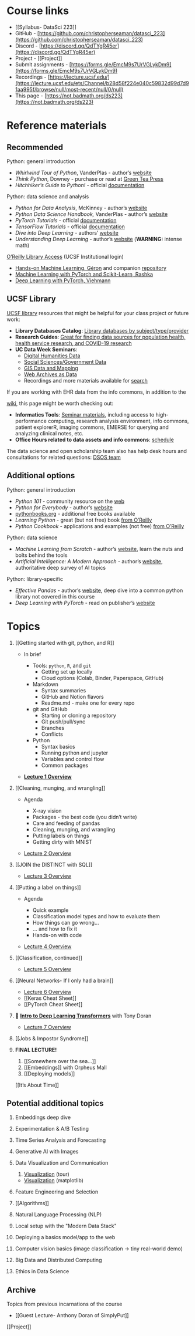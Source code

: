 # Course links

- [[Syllabus- DataSci 223]]
- GitHub - [https://github.com/christopherseaman/datasci_223](https://github.com/christopherseaman/datasci_223)
- Discord - [https://discord.gg/QdTYgR45er](https://discord.gg/QdTYgR45er)
- Project - [[Project]]
- Submit assignments - [https://forms.gle/EmcM9s7UrVGLykDm9](https://forms.gle/EmcM9s7UrVGLykDm9)
- Recordings - [https://lecture.ucsf.edu/](https://lecture.ucsf.edu/ets/Channel/b28d58f224e040c59832d99d7d91aa995f/browse/null/most-recent/null/0/null)
- This page - [https://not.badmath.org/ds223](https://not.badmath.org/ds223)

# Reference materials

## Recommended

Python: general introduction

- _Whirlwind Tour of Python_, VanderPlas - author’s [website](https://jakevdp.github.io/WhirlwindTourOfPython/)
- _Think Python_, Downey - purchase or read at [Green Tea Press](https://greenteapress.com/wp/think-python/)
- _Hitchhiker’s Guide to Python!_ - official [documentation](https://docs.python-guide.org/)

Python: data science and analysis

- _Python for Data Analysis_, McKinney - author’s [website](https://wesmckinney.com/book/)
- _Python Data Science Handbook,_ VanderPlas - author’s [website](https://jakevdp.github.io/PythonDataScienceHandbook/)
- _PyTorch Tutorials_ - official [documentation](https://pytorch.org/tutorials/beginner/deep_learning_60min_blitz.html)
- _TensorFlow Tutorials_ - official [documentation](https://www.tensorflow.org/tutorials)
- _Dive into Deep Learning -_ authors’ [website](https://d2l.ai)
- _Understanding Deep Learning_ - author’s [website](https://udlbook.github.io/udlbook/) (**WARNING:** intense math)

[O’Reilly Library Access](https://www.oreilly.com/library-access/) (UCSF Institutional login)

- [Hands-on Machine Learning, Géron](https://learning.oreilly.com/library/view/hands-on-machine-learning/9781098125967/) and companion [repository](https://github.com/ageron/handson-ml3)
- [Machine Learning with PyTorch and Scikit-Learn, Rashka](https://learning.oreilly.com/library/view/machine-learning-with/9781801819312/)
- [Deep Learning with PyTorch, Viehmann](https://learning.oreilly.com/library/view/deep-learning-with/9781617295263/)

## UCSF Library

[UCSF library](https://www.library.ucsf.edu/) resources that might be helpful for your class project or future work:

- **Library Databases Catalog**: [Library databases by subject/type/provider](https://guides.ucsf.edu/az.php)
- **Research Guides**: [Great for finding data sources for population health, health service research, and COVID-19 research](https://guides.ucsf.edu/)
- **UC Data Week Seminars**:
    - [Digital Humanities Data](https://docs.google.com/presentation/d/1vYqIOm0YLVvosmKTDMmTeEDijmbkRE6OIqD0bishPo0/edit#slide=id.gbc0c25baf6_0_1997)
    - [Social Sciences/Government Data](https://docs.google.com/presentation/d/17uks6NcY-5kJWYKl0sd5pITd4caZp4vSes7HjwFiCWk/edit#slide=id.p1)
    - [GIS Data and Mapping](https://docs.google.com/presentation/d/1doAGDZyUVFrHGkGUf9o0A13UflLGYt-7s-DLQpVzwz0/edit#slide=id.p)
    - [Web Archives as Data](https://docs.google.com/presentation/d/1VW6vpZWEiKu7O55pWAAbafXYvrJ82_0EDsg-pnsWrE8/edit#slide=id.p)
    - Recordings and more materials available for [search](https://uc-love-data-week.github.io/search)

If you are working with EHR data from the info commons, in addition to the

[wiki](https://wiki.library.ucsf.edu/display/IC/UCSF+Information+Commons+Wiki), this page might be worth checking out:

- **Informatics Tools**: [Seminar materials](https://courses.ucsf.edu/course/view.php?id=7912#section-6), including access to high-performance computing, research analysis environment, info commons, patient explorerR, imaging commons, EMERSE for querying and analyzing clinical notes, etc.
- **Office Hours related to data assets and info commons**: [schedule](https://wiki.library.ucsf.edu/display/IC/Support#Support-OfficeHours)

The data science and open scholarship team also has help desk hours and consultations for related questions: [DSOS team](https://www.library.ucsf.edu/ask-an-expert/data-science/)

## Additional options

Python: general introduction

- _Python 101_ - community resource on the [web](https://python101.pythonlibrary.org/)
- _Python for Everybody_ - author’s [website](https://www.py4e.com/)
- [pythonbooks.org](https://pythonbooks.org/free-books/) - additional free books available
- _Learning Python_ - great (but not free) book [from O’Reilly](https://www.oreilly.com/library/view/learning-python-4th/9780596805395/)
- _Python Cookbook_ - applications and examples (not free) [from O’Reilly](https://www.oreilly.com/library/view/python-cookbook/0596001673/)

Python: data science

- _Machine Learning from Scratch_ - author’s [website](https://dafriedman97.github.io/mlbook/content/introduction.html), learn the nuts and bolts behind the tools
- _Artificial Intelligence: A Modern Approach_ - author’s [website](https://aima.cs.berkeley.edu/), authoritative deep survey of AI topics

Python: library-specific

- _Effective Pandas_ - author’s [website](https://leanpub.com/effective-pandas), deep dive into a common python library not covered in this course
- _Deep Learning with PyTorch_ - read on publisher’s [website](https://www.manning.com/books/deep-learning-with-pytorch)

# Topics

1. [[Getting started with git, python, and R]]
    
    - In brief
        
        - Tools: `python`, `R`, and `git`
            - Getting set up locally
            - Cloud options (Colab, Binder, Paperspace, GitHub)
        - Markdown
            - Syntax summaries
            - GitHub and Notion flavors
            - Readme.md - make one for every repo
        - git and GitHub
            - Starting or cloning a repository
            - Git push/pull/sync
            - Branches
            - Conflicts
        - Python
            - Syntax basics
            - Running python and jupyter
            - Variables and control flow
            - Common packages
        
    
    - [**Lecture 1 Overview**](https://www.notion.so/Lecture-1-Overview-44c1d71be20f4937a84dbe031c15cbfa?pvs=21)
2. [[Cleaning, munging, and wrangling]]
    
    - Agenda
        
        - X-ray vision
        - Packages - the best code (you didn’t write)
        - Care and feeding of pandas
        - Cleaning, munging, and wrangling
        - Putting labels on things
        - Getting dirty with MNIST
        
    
    - [Lecture 2 Overview](https://www.notion.so/Lecture-2-2b9f1154960e404e80cefed31e6ef9f3?pvs=21)
3. [[JOIN the DISTINCT with SQL]]
    - [Lecture 3 Overview](https://www.notion.so/Lecture-3-497daac8c651447fa876bd54562bc1d9?pvs=21)
4. [[Putting a label on things]]
    
    - Agenda
        - Quick example
        - Classification model types and how to evaluate them
        - How things can go wrong…
        - … and how to fix it
        - Hands-on with code
    
    - [Lecture 4 Overview](https://www.notion.so/Lecture-4-a8840e89eba2414593b05bcb7fe5fc41?pvs=21)
5. [[Classification, continued]]
    - [Lecture 5 Overview](https://www.notion.so/Lecture-5-Lecture-4-cont-d-6b685fdad4df4ec29f30c07f89597daf?pvs=21)
6. [[Neural Networks- If I only had a brain]]
    - [Lecture 6 Overview](https://www.notion.so/Lecture-6-0a23c37715414365bf7d3c1ffa885aa0?pvs=21)
    - [[Keras Cheat Sheet]]
    - [[PyTorch Cheat Sheet]]
7. 🤖 **[Intro to Deep Learning Transformers](https://docs.google.com/presentation/d/1hhrsbrtRS-S2LXBEOXzKJ0Azg9IOetNLKTejIyV2FyE/edit?usp=sharing)** with Tony Doran
    - [Lecture 7 Overview](https://www.notion.so/Lecture-7-6fd8a4cf069d47fda841c48df846b79f?pvs=21)
8. [[Jobs & Impostor Syndrome]]
9. **FINAL LECTURE!**
    
    1. [[Somewhere over the sea…]]
    2. [[Embeddings]] with Orpheus Mall
    3. [[Deploying models]]
    
    [[It’s About Time]]
    

## Potential additional topics

1. Embeddings deep dive
2. Experimentation & A/B Testing
3. Time Series Analysis and Forecasting
4. Generative AI with Images
5. Data Visualization and Communication
    
    1. [Visualization](https://colab.research.google.com/github/khuyentran1401/Efficient_Python_tricks_and_tools_for_data_scientists/blob/master/Chapter5/visualization.ipynb) (tour)
    
    - [Visualization](https://colab.research.google.com/drive/1jky2SKKPp2AWvldoKPggLT0DLSVfG3HQ) (matplotlib)
6. Feature Engineering and Selection
7. [[Algorithms]]
8. Natural Language Processing (NLP)
9. Local setup with the "Modern Data Stack"
10. Deploying a basics model/app to the web
11. Computer vision basics (image classification → tiny real-world demo)
12. Big Data and Distributed Computing
13. Ethics in Data Science

## Archive

Topics from previous incarnations of the course

- [[Guest Lecture- Anthony Doran of SimplyPut]]

[[Project]]